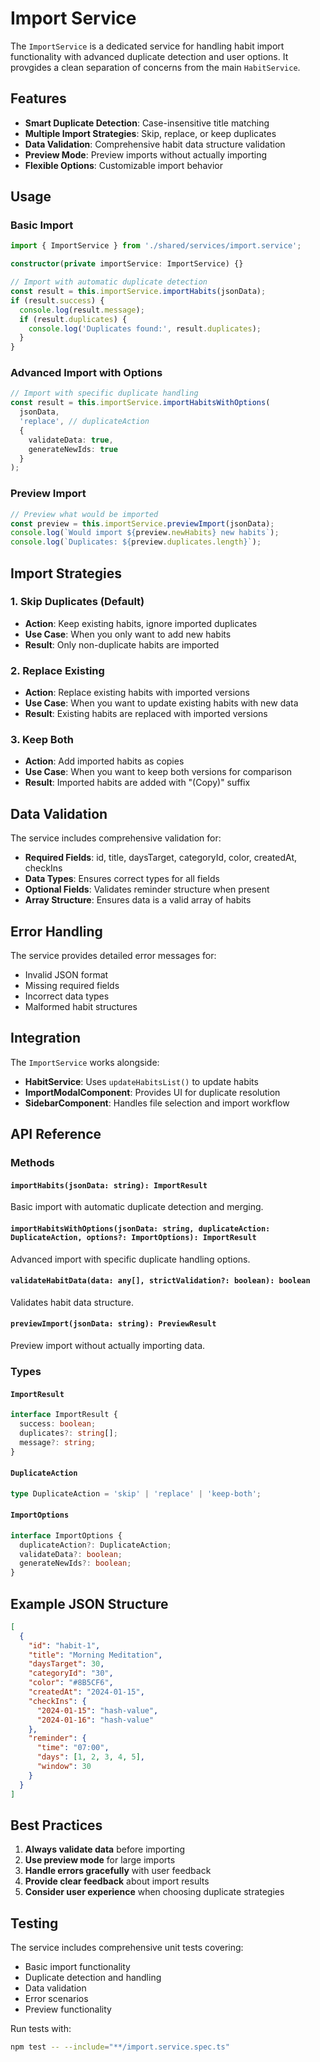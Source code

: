 # Import Service

The `ImportService` is a dedicated service for handling habit import functionality with advanced duplicate detection and user options. It provgides a clean separation of concerns from the main `HabitService`.

## Features

- **Smart Duplicate Detection**: Case-insensitive title matching
- **Multiple Import Strategies**: Skip, replace, or keep duplicates
- **Data Validation**: Comprehensive habit data structure validation
- **Preview Mode**: Preview imports without actually importing
- **Flexible Options**: Customizable import behavior

## Usage

### Basic Import

```typescript
import { ImportService } from './shared/services/import.service';

constructor(private importService: ImportService) {}

// Import with automatic duplicate detection
const result = this.importService.importHabits(jsonData);
if (result.success) {
  console.log(result.message);
  if (result.duplicates) {
    console.log('Duplicates found:', result.duplicates);
  }
}
```

### Advanced Import with Options

```typescript
// Import with specific duplicate handling
const result = this.importService.importHabitsWithOptions(
  jsonData, 
  'replace', // duplicateAction
  { 
    validateData: true, 
    generateNewIds: true 
  }
);
```

### Preview Import

```typescript
// Preview what would be imported
const preview = this.importService.previewImport(jsonData);
console.log(`Would import ${preview.newHabits} new habits`);
console.log(`Duplicates: ${preview.duplicates.length}`);
```

## Import Strategies

### 1. Skip Duplicates (Default)
- **Action**: Keep existing habits, ignore imported duplicates
- **Use Case**: When you only want to add new habits
- **Result**: Only non-duplicate habits are imported

### 2. Replace Existing
- **Action**: Replace existing habits with imported versions
- **Use Case**: When you want to update existing habits with new data
- **Result**: Existing habits are replaced with imported versions

### 3. Keep Both
- **Action**: Add imported habits as copies
- **Use Case**: When you want to keep both versions for comparison
- **Result**: Imported habits are added with "(Copy)" suffix

## Data Validation

The service includes comprehensive validation for:

- **Required Fields**: id, title, daysTarget, categoryId, color, createdAt, checkIns
- **Data Types**: Ensures correct types for all fields
- **Optional Fields**: Validates reminder structure when present
- **Array Structure**: Ensures data is a valid array of habits

## Error Handling

The service provides detailed error messages for:

- Invalid JSON format
- Missing required fields
- Incorrect data types
- Malformed habit structures

## Integration

The `ImportService` works alongside:

- **HabitService**: Uses `updateHabitsList()` to update habits
- **ImportModalComponent**: Provides UI for duplicate resolution
- **SidebarComponent**: Handles file selection and import workflow

## API Reference

### Methods

#### `importHabits(jsonData: string): ImportResult`
Basic import with automatic duplicate detection and merging.

#### `importHabitsWithOptions(jsonData: string, duplicateAction: DuplicateAction, options?: ImportOptions): ImportResult`
Advanced import with specific duplicate handling options.

#### `validateHabitData(data: any[], strictValidation?: boolean): boolean`
Validates habit data structure.

#### `previewImport(jsonData: string): PreviewResult`
Preview import without actually importing data.

### Types

#### `ImportResult`
```typescript
interface ImportResult {
  success: boolean;
  duplicates?: string[];
  message?: string;
}
```

#### `DuplicateAction`
```typescript
type DuplicateAction = 'skip' | 'replace' | 'keep-both';
```

#### `ImportOptions`
```typescript
interface ImportOptions {
  duplicateAction?: DuplicateAction;
  validateData?: boolean;
  generateNewIds?: boolean;
}
```

## Example JSON Structure

```json
[
  {
    "id": "habit-1",
    "title": "Morning Meditation",
    "daysTarget": 30,
    "categoryId": "30",
    "color": "#8B5CF6",
    "createdAt": "2024-01-15",
    "checkIns": {
      "2024-01-15": "hash-value",
      "2024-01-16": "hash-value"
    },
    "reminder": {
      "time": "07:00",
      "days": [1, 2, 3, 4, 5],
      "window": 30
    }
  }
]
```

## Best Practices

1. **Always validate data** before importing
2. **Use preview mode** for large imports
3. **Handle errors gracefully** with user feedback
4. **Provide clear feedback** about import results
5. **Consider user experience** when choosing duplicate strategies

## Testing

The service includes comprehensive unit tests covering:

- Basic import functionality
- Duplicate detection and handling
- Data validation
- Error scenarios
- Preview functionality

Run tests with:
```bash
npm test -- --include="**/import.service.spec.ts"
```
